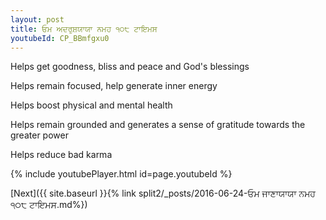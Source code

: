 ```yaml
---
layout: post
title: ਓਮ ਅਦਰੁਸ਼ਯਾਯਾ ਨਮਹ ੧੦੮ ਟਾਇਮਸ
youtubeId: CP_BBmfgxu0
---
```

 
 
Helps get goodness, bliss and peace and God's blessings
 
Helps remain focused, help generate inner energy 
 
Helps boost physical and mental health 
 
Helps remain grounded and generates a sense of gratitude towards the greater power 
 
Helps reduce bad karma
 
 
 
 


{% include youtubePlayer.html id=page.youtubeId %}
 
[Next]({{ site.baseurl }}{% link  split2/_posts/2016-06-24-ਓਮ ਜਾਣਾਯਾਯਾ ਨਮਹ ੧੦੮ ਟਾਇਮਸ.md%})
 
